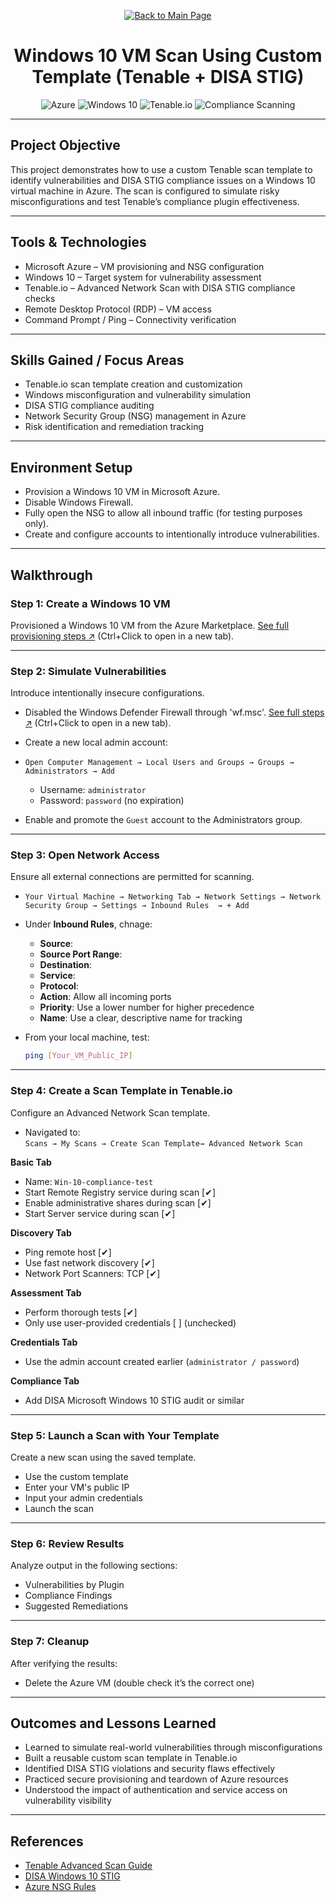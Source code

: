 <p align="center">
  <a href="https://github.com/Samuel-Cavada" target="_blank">
    <img src="https://img.shields.io/badge/Back_to_Main_Page-000000?style=for-the-badge&logo=github&logoColor=white" alt="Back to Main Page"/>
  </a>
</p>

<!-- Mascots Section (optional)
<p align="center">
  <img src="https://github.com/user-attachments/assets/your-mascot-id.png" alt="PatchPal" width="100">
</p>
-->

<h1 align="center">Windows 10 VM Scan Using Custom Template (Tenable + DISA STIG)</h1>

<p align="center">
  <img src="https://img.shields.io/badge/Platform-Azure-0078D4?style=for-the-badge&logo=microsoftazure&logoColor=white" alt="Azure" />
  <img src="https://img.shields.io/badge/OS-Windows%2010-0078D6?style=for-the-badge&logo=windows&logoColor=white" alt="Windows 10" />
  <img src="https://img.shields.io/badge/Tool-Tenable.io-00B388?style=for-the-badge&logo=tenable&logoColor=white" alt="Tenable.io" />
  <img src="https://img.shields.io/badge/Focus-Compliance%20Scanning-orange?style=for-the-badge" alt="Compliance Scanning" />
</p>

---

## Project Objective
This project demonstrates how to use a custom Tenable scan template to identify vulnerabilities and DISA STIG compliance issues on a Windows 10 virtual machine in Azure. The scan is configured to simulate risky misconfigurations and test Tenable’s compliance plugin effectiveness.

---

## Tools & Technologies
- Microsoft Azure – VM provisioning and NSG configuration
- Windows 10 – Target system for vulnerability assessment
- Tenable.io – Advanced Network Scan with DISA STIG compliance checks
- Remote Desktop Protocol (RDP) – VM access
- Command Prompt / Ping – Connectivity verification

---

## Skills Gained / Focus Areas
- Tenable.io scan template creation and customization
- Windows misconfiguration and vulnerability simulation
- DISA STIG compliance auditing
- Network Security Group (NSG) management in Azure
- Risk identification and remediation tracking

---

## Environment Setup
- Provision a Windows 10 VM in Microsoft Azure.
- Disable Windows Firewall.
- Fully open the NSG to allow all inbound traffic (for testing purposes only).
- Create and configure accounts to intentionally introduce vulnerabilities.

---

## Walkthrough

### Step 1: Create a Windows 10 VM
Provisioned a Windows 10 VM from the Azure Marketplace. [See full provisioning steps ↗](https://github.com/Samuel-Cavada/Azure-VM-Build) (Ctrl+Click to open in a new tab).


---

### Step 2: Simulate Vulnerabilities
Introduce intentionally insecure configurations.

- Disabled the Windows Defender Firewall through 'wf.msc'. [See full steps ↗](https://github.com/Samuel-Cavada/Disable-the-Firewall-Windows) (Ctrl+Click to open in a new tab).

- Create a new local admin account:
- `Open Computer Management → Local Users and Groups → Groups → Administrators → Add`
  - Username: `administrator`
  - Password: `password` (no expiration)
- Enable and promote the `Guest` account to the Administrators group.

---

### Step 3: Open Network Access
Ensure all external connections are permitted for scanning.

 - `Your Virtual Machine → Networking Tab → Network Settings → Network Security Group → Settings → Inbound Rules  → + Add `
 
- Under **Inbound Rules**, chnage:
  - **Source**:  
  - **Source Port Range**:  
  - **Destination**:  
  - **Service**:  
  - **Protocol**:  
  - **Action**: Allow all incoming ports  
  - **Priority**: Use a lower number for higher precedence  
  - **Name**: Use a clear, descriptive name for tracking  

- From your local machine, test:
  ```bash
  ping [Your_VM_Public_IP]
  ```

---

### Step 4: Create a Scan Template in Tenable.io
Configure an Advanced Network Scan template.
- Navigated to:  
  `Scans → My Scans → Create Scan Template→ Advanced Network Scan`


**Basic Tab**
- Name: `Win-10-compliance-test`
- Start Remote Registry service during scan [✔]
- Enable administrative shares during scan [✔]
- Start Server service during scan [✔]

**Discovery Tab**
- Ping remote host [✔]
- Use fast network discovery [✔]
- Network Port Scanners: TCP [✔]

**Assessment Tab**
- Perform thorough tests [✔]
- Only use user-provided credentials [ ] (unchecked)

**Credentials Tab**
- Use the admin account created earlier (`administrator / password`)

**Compliance Tab**
- Add DISA Microsoft Windows 10 STIG audit or similar

---

### Step 5: Launch a Scan with Your Template
Create a new scan using the saved template.

- Use the custom template
- Enter your VM's public IP
- Input your admin credentials
- Launch the scan

---

### Step 6: Review Results
Analyze output in the following sections:

- Vulnerabilities by Plugin  
- Compliance Findings  
- Suggested Remediations  

---

### Step 7: Cleanup
After verifying the results:

- Delete the Azure VM (double check it’s the correct one)

---

## Outcomes and Lessons Learned
- Learned to simulate real-world vulnerabilities through misconfigurations
- Built a reusable custom scan template in Tenable.io
- Identified DISA STIG violations and security flaws effectively
- Practiced secure provisioning and teardown of Azure resources
- Understood the impact of authentication and service access on vulnerability visibility

---

## References
- [Tenable Advanced Scan Guide](https://docs.tenable.com/tenableio/Content/Scans/CreateScan.htm)
- [DISA Windows 10 STIG](https://public.cyber.mil/stigs/downloads/)
- [Azure NSG Rules](https://learn.microsoft.com/en-us/azure/virtual-network/network-security-groups-overview)
